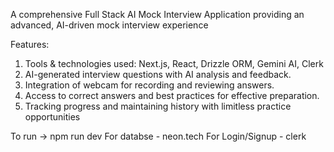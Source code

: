 A comprehensive Full Stack AI Mock Interview Application providing an advanced, AI-driven mock interview experience

Features:
1) Tools & technologies used: Next.js, React, Drizzle ORM, Gemini AI, Clerk
2) AI-generated interview questions with AI analysis and feedback.
3) Integration of webcam for recording and reviewing answers.
4) Access to correct answers and best practices for effective preparation.
5) Tracking progress and maintaining history with limitless practice opportunities



To run -> npm run dev
For databse - neon.tech
For Login/Signup - clerk
